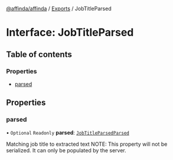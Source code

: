 [@affinda/affinda](../README.md) / [Exports](../modules.md) / JobTitleParsed

# Interface: JobTitleParsed

## Table of contents

### Properties

- [parsed](JobTitleParsed.md#parsed)

## Properties

### parsed

• `Optional` `Readonly` **parsed**: [`JobTitleParsedParsed`](JobTitleParsedParsed.md)

Matching job title to extracted text
NOTE: This property will not be serialized. It can only be populated by the server.
